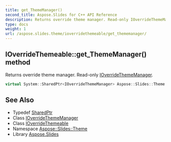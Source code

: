 ```yaml
---
title: get_ThemeManager()
second_title: Aspose.Slides for C++ API Reference
description: Returns override theme manager. Read-only IOverrideThemeManager.
type: docs
weight: 1
url: /aspose.slides.theme/ioverridethemeable/get_thememanager/
---
```

## IOverrideThemeable::get_ThemeManager() method


Returns override theme manager. Read-only [IOverrideThemeManager](../../ioverridethememanager/).

```cpp
virtual System::SharedPtr<IOverrideThemeManager> Aspose::Slides::Theme::IOverrideThemeable::get_ThemeManager()=0
```

## See Also

* Typedef [SharedPtr](../../../system/sharedptr/)
* Class [IOverrideThemeManager](../../ioverridethememanager/)
* Class [IOverrideThemeable](../)
* Namespace [Aspose::Slides::Theme](../../)
* Library [Aspose.Slides](../../../)